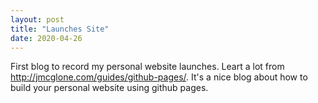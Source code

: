 ```yaml
---
layout: post
title: "Launches Site"
date: 2020-04-26
---
```


First blog to record my personal website launches. Leart a lot from http://jmcglone.com/guides/github-pages/. It's a nice blog about how to build your personal website using github pages.
